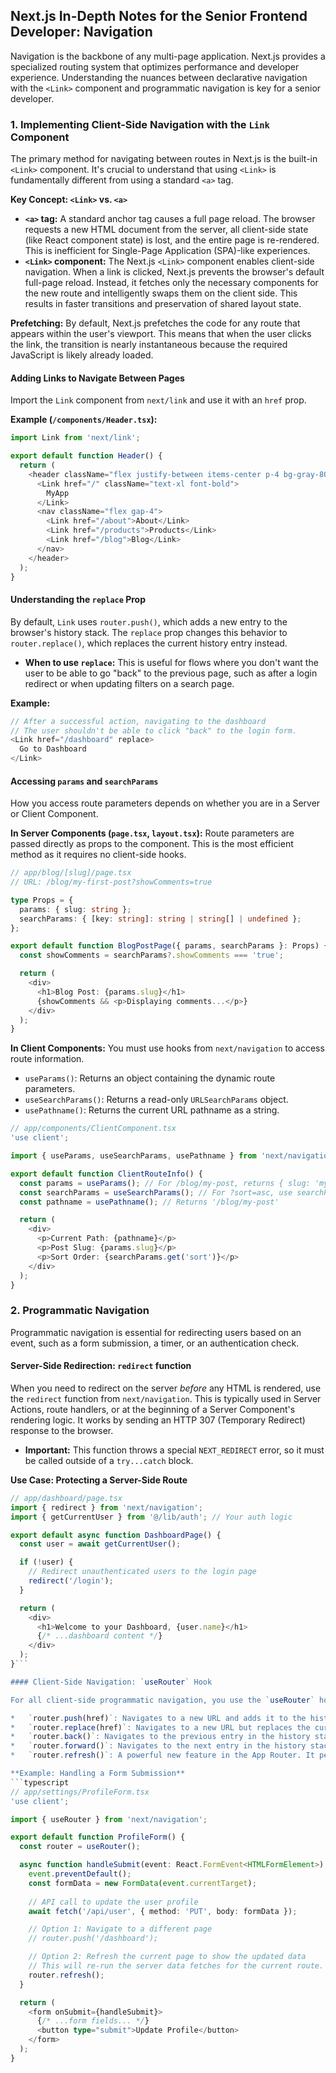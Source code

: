 ## Next.js In-Depth Notes for the Senior Frontend Developer: Navigation

Navigation is the backbone of any multi-page application. Next.js provides a specialized routing system that optimizes performance and developer experience. Understanding the nuances between declarative navigation with the `<Link>` component and programmatic navigation is key for a senior developer.

### 1. Implementing Client-Side Navigation with the `Link` Component

The primary method for navigating between routes in Next.js is the built-in `<Link>` component. It's crucial to understand that using `<Link>` is fundamentally different from using a standard `<a>` tag.

**Key Concept: `<Link>` vs. `<a>`**
*   **`<a>` tag:** A standard anchor tag causes a full page reload. The browser requests a new HTML document from the server, all client-side state (like React component state) is lost, and the entire page is re-rendered. This is inefficient for Single-Page Application (SPA)-like experiences.
*   **`<Link>` component:** The Next.js `<Link>` component enables client-side navigation. When a link is clicked, Next.js prevents the browser's default full-page reload. Instead, it fetches only the necessary components for the new route and intelligently swaps them on the client side. This results in faster transitions and preservation of shared layout state.

**Prefetching:** By default, Next.js prefetches the code for any route that appears within the user's viewport. This means that when the user clicks the link, the transition is nearly instantaneous because the required JavaScript is likely already loaded.

#### Adding Links to Navigate Between Pages

Import the `Link` component from `next/link` and use it with an `href` prop.

**Example (`/components/Header.tsx`):**
```typescript
import Link from 'next/link';

export default function Header() {
  return (
    <header className="flex justify-between items-center p-4 bg-gray-800 text-white">
      <Link href="/" className="text-xl font-bold">
        MyApp
      </Link>
      <nav className="flex gap-4">
        <Link href="/about">About</Link>
        <Link href="/products">Products</Link>
        <Link href="/blog">Blog</Link>
      </nav>
    </header>
  );
}
```

#### Understanding the `replace` Prop

By default, `Link` uses `router.push()`, which adds a new entry to the browser's history stack. The `replace` prop changes this behavior to `router.replace()`, which replaces the current history entry instead.

*   **When to use `replace`:** This is useful for flows where you don't want the user to be able to go "back" to the previous page, such as after a login redirect or when updating filters on a search page.

**Example:**
```typescript
// After a successful action, navigating to the dashboard
// The user shouldn't be able to click "back" to the login form.
<Link href="/dashboard" replace>
  Go to Dashboard
</Link>
```

#### Accessing `params` and `searchParams`

How you access route parameters depends on whether you are in a Server or Client Component.

**In Server Components (`page.tsx`, `layout.tsx`):**
Route parameters are passed directly as props to the component. This is the most efficient method as it requires no client-side hooks.

```typescript
// app/blog/[slug]/page.tsx
// URL: /blog/my-first-post?showComments=true

type Props = {
  params: { slug: string };
  searchParams: { [key: string]: string | string[] | undefined };
};

export default function BlogPostPage({ params, searchParams }: Props) {
  const showComments = searchParams?.showComments === 'true';

  return (
    <div>
      <h1>Blog Post: {params.slug}</h1>
      {showComments && <p>Displaying comments...</p>}
    </div>
  );
}
```

**In Client Components:**
You must use hooks from `next/navigation` to access route information.

*   `useParams()`: Returns an object containing the dynamic route parameters.
*   `useSearchParams()`: Returns a read-only `URLSearchParams` object.
*   `usePathname()`: Returns the current URL pathname as a string.

```typescript
// app/components/ClientComponent.tsx
'use client';

import { useParams, useSearchParams, usePathname } from 'next/navigation';

export default function ClientRouteInfo() {
  const params = useParams(); // For /blog/my-post, returns { slug: 'my-post' }
  const searchParams = useSearchParams(); // For ?sort=asc, use searchParams.get('sort')
  const pathname = usePathname(); // Returns '/blog/my-post'

  return (
    <div>
      <p>Current Path: {pathname}</p>
      <p>Post Slug: {params.slug}</p>
      <p>Sort Order: {searchParams.get('sort')}</p>
    </div>
  );
}
```

### 2. Programmatic Navigation

Programmatic navigation is essential for redirecting users based on an event, such as a form submission, a timer, or an authentication check.

#### Server-Side Redirection: `redirect` function

When you need to redirect on the server *before* any HTML is rendered, use the `redirect` function from `next/navigation`. This is typically used in Server Actions, route handlers, or at the beginning of a Server Component's rendering logic. It works by sending an HTTP 307 (Temporary Redirect) response to the browser.

*   **Important:** This function throws a special `NEXT_REDIRECT` error, so it must be called outside of a `try...catch` block.

**Use Case: Protecting a Server-Side Route**
```typescript
// app/dashboard/page.tsx
import { redirect } from 'next/navigation';
import { getCurrentUser } from '@/lib/auth'; // Your auth logic

export default async function DashboardPage() {
  const user = await getCurrentUser();

  if (!user) {
    // Redirect unauthenticated users to the login page
    redirect('/login');
  }

  return (
    <div>
      <h1>Welcome to your Dashboard, {user.name}</h1>
      {/* ...dashboard content */}
    </div>
  );
}```

#### Client-Side Navigation: `useRouter` Hook

For all client-side programmatic navigation, you use the `useRouter` hook from `next/navigation`. This hook must be used within a Client Component (`'use client'`).

*   `router.push(href)`: Navigates to a new URL and adds it to the history stack.
*   `router.replace(href)`: Navigates to a new URL but replaces the current entry in the history stack.
*   `router.back()`: Navigates to the previous entry in the history stack.
*   `router.forward()`: Navigates to the next entry in the history stack.
*   `router.refresh()`: A powerful new feature in the App Router. It performs a "soft refresh" of the current route. This re-fetches data requests on the server (for Server Components) and re-renders them without losing the state of unrelated Client Components on the page. It's excellent for invalidating server data after a mutation (e.g., updating a user's profile).

**Example: Handling a Form Submission**
```typescript
// app/settings/ProfileForm.tsx
'use client';

import { useRouter } from 'next/navigation';

export default function ProfileForm() {
  const router = useRouter();

  async function handleSubmit(event: React.FormEvent<HTMLFormElement>) {
    event.preventDefault();
    const formData = new FormData(event.currentTarget);
    
    // API call to update the user profile
    await fetch('/api/user', { method: 'PUT', body: formData });

    // Option 1: Navigate to a different page
    // router.push('/dashboard');

    // Option 2: Refresh the current page to show the updated data
    // This will re-run the server data fetches for the current route.
    router.refresh(); 
  }

  return (
    <form onSubmit={handleSubmit}>
      {/* ...form fields... */}
      <button type="submit">Update Profile</button>
    </form>
  );
}
```
